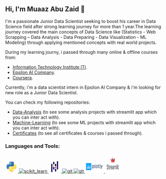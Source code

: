 ## Hi, I'm Muaaz Abu Zaid 👋

I'm a passionate Junior Data Scientist seeking to boost his career in Data Science field after strong learning journey
for more than 1 year.The learning journey covered the main concepts of Data Science like (Statistics - Web Scrapping 
– Data Analysis - Data Preparing - Data Visualization - ML Modeling) through applying mentioned concepts with 
real world projects.

During my learning journy, i passed through many online & offline courses from:
 * [Information Technology Institute ITI](https://www.iti.gov.eg/).
 * [Epsilon AI Company](https://www.epsiloneg.com/).
 * [Coursera](https://www.coursera.org/).

Currently, i'm a data scientist intern in Epsilon AI Company & i'm looking for new role as a Junior Data Scientist.

You can check my following repositories:

 * [Data-Analysis](https://github.com/MuaazAbuZaid/Data-Analysis.git) (to see some analysis projects with streamlit app which you can inter act with).
 * [Machine-Learning](https://github.com/MuaazAbuZaid/Machine-Learning.git) (to see some ML projects with streamlit app which you can inter act with).
 * [Certificates](https://github.com/MuaazAbuZaid/Certificates.git) (to see all certificates & courses i passed through).
 
 <h3 align="left">Languages and Tools:</h3>
 <a href="https://www.python.org" target="_blank" rel="noreferrer"> <img src="https://raw.githubusercontent.com/devicons/devicon/master/icons/python/python-original.svg" alt="python" width="40" height="40"/> </a> <a href="https://scikit-learn.org/" target="_blank" rel="noreferrer"> <img src="https://upload.wikimedia.org/wikipedia/commons/0/05/Scikit_learn_logo_small.svg" alt="scikit_learn" width="40" height="40"/> </a> <a href="https://pandas.pydata.org/" target="_blank" rel="noreferrer"> <img src="https://raw.githubusercontent.com/devicons/devicon/2ae2a900d2f041da66e950e4d48052658d850630/icons/pandas/pandas-original.svg" alt="pandas" width="40" height="40"/> </a> <a href="https://git-scm.com/" target="_blank" rel="noreferrer"> <img src="https://www.vectorlogo.zone/logos/git-scm/git-scm-icon.svg" alt="git" width="40" height="40"/> </a> <a href="https://www.mysql.com/" target="_blank" rel="noreferrer"> <img src="https://www.vectorlogo.zone/logos/mysql/mysql-official.svg" alt="git" width="50" height="40"/> </a> <a href="https://plotly.com/" target="_blank" rel="noreferrer"> <img src="-gUwj2__plotly.svg" alt="git" width="60" height="40"/> </a> <a href="https://streamlit.io/" target="_blank" rel="noreferrer"> <img src="streamlit-logo-primary-colormark-darktext.png" alt="git" width="50" height="60"/> </a> 
